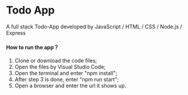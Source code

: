 # Todo App
A full stack Todo-App developed by JavaScript / HTML / CSS / Node.js / Express

#### How to run the app？
1. Clone or download the code files;
2. Open the files by Visual Studio Code;
3. Open the terminal and enter "npm install";
4. After step 3 is done, enter "npm run start";
5. Open a browser and enter the url it shows up.
